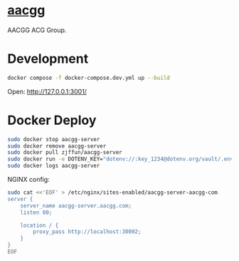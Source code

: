 # [aacgg](https://aacgg.com/)

AACGG ACG Group.

# Development

```bash
docker compose -f docker-compose.dev.yml up --build
```

Open: http://127.0.0.1:3001/

# Docker Deploy

```bash
sudo docker stop aacgg-server
sudo docker remove aacgg-server
sudo docker pull zjffun/aacgg-server
sudo docker run -e DOTENV_KEY="dotenv://:key_1234@dotenv.org/vault/.env.vault?environment=production" -d --restart=always --name aacgg-server -p 30002:30002 zjffun/aacgg-server:latest
sudo docker logs aacgg-server
```

NGINX config:

```bash
sudo cat <<'EOF' > /etc/nginx/sites-enabled/aacgg-server-aacgg-com
server {
    server_name aacgg-server.aacgg.com;
    listen 80;

    location / {
        proxy_pass http://localhost:30002;
    }
}
EOF
```
